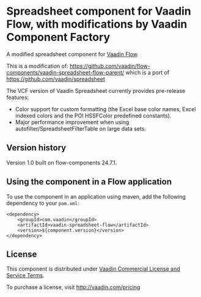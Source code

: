 # Spreadsheet component for Vaadin Flow, with modifications by Vaadin Component Factory

A modified spreadsheet component for [Vaadin Flow](https://github.com/vaadin/flow).

This is a modification of: https://github.com/vaadin/flow-components/vaadin-spreadsheet-flow-parent/
which is a port of https://github.com/vaadin/spreadsheet

The VCF version of Vaadin Spreadsheet currently provides pre-release features:

* Color support for custom formatting (the Excel base color names, Excel indexed
  colors and the POI HSSFColor predefined constants).
* Major performance improvement when using autofilter/SpreadsheetFilterTable on large
  data sets.

## Version history

Version 1.0 built on flow-components 24.7.1.

## Using the component in a Flow application

To use the component in an application using maven,
add the following dependency to your `pom.xml`:
```
<dependency>
    <groupId>com.vaadin</groupId>
    <artifactId>vaadin-spreadsheet-flow</artifactId>
    <version>${component.version}</version>
</dependency>
```

## License

This component is distributed under [Vaadin Commercial License and Service Terms](https://vaadin.com/commercial-license-and-service-terms).

To purchase a license, visit http://vaadin.com/pricing